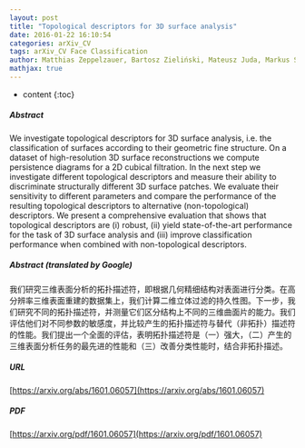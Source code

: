 ```yaml
---
layout: post
title: "Topological descriptors for 3D surface analysis"
date: 2016-01-22 16:10:54
categories: arXiv_CV
tags: arXiv_CV Face Classification
author: Matthias Zeppelzauer, Bartosz Zieliński, Mateusz Juda, Markus Seidl
mathjax: true
---
```


* content
{:toc}

##### Abstract
We investigate topological descriptors for 3D surface analysis, i.e. the classification of surfaces according to their geometric fine structure. On a dataset of high-resolution 3D surface reconstructions we compute persistence diagrams for a 2D cubical filtration. In the next step we investigate different topological descriptors and measure their ability to discriminate structurally different 3D surface patches. We evaluate their sensitivity to different parameters and compare the performance of the resulting topological descriptors to alternative (non-topological) descriptors. We present a comprehensive evaluation that shows that topological descriptors are (i) robust, (ii) yield state-of-the-art performance for the task of 3D surface analysis and (iii) improve classification performance when combined with non-topological descriptors.

##### Abstract (translated by Google)
我们研究三维表面分析的拓扑描述符，即根据几何精细结构对表面进行分类。在高分辨率三维表面重建的数据集上，我们计算二维立体过滤的持久性图。下一步，我们研究不同的拓扑描述符，并测量它们区分结构上不同的三维曲面片的能力。我们评估他们对不同参数的敏感度，并比较产生的拓扑描述符与替代（非拓扑）描述符的性能。我们提出一个全面的评估，表明拓扑描述符是（一）强大，（二）产生的三维表面分析任务的最先进的性能和（三）改善分类性能时，结合非拓扑描述。

##### URL
[https://arxiv.org/abs/1601.06057](https://arxiv.org/abs/1601.06057)

##### PDF
[https://arxiv.org/pdf/1601.06057](https://arxiv.org/pdf/1601.06057)

